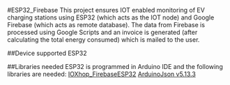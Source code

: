 #ESP32_Firebase
This project ensures IOT enabled monitoring of EV charging stations using ESP32 (which acts as the IOT node) and Google Firebase (which acts as remote database). The data from Firebase is processed using Google Scripts and an invoice is generated (after calculating the total energy consumed) which is mailed to the user.

##Device supported
ESP32

##Libraries needed
ESP32 is programmed in Arduino IDE and the following libraries are needed:
[IOXhop_FirebaseESP32](https://github.com/ioxhop/IOXhop_FirebaseESP32)
[ArduinoJson v5.13.3](https://github.com/bblanchon/ArduinoJson/releases/tag/v5.13.3)
